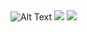 


<img src="https://camo.githubusercontent.com/0ae6b6e9766780991f044fa4c7f3593f507ecc96cadd6199884e0b85db0b8bf5/68747470733a2f2f706170617961636f646572732e696e2f77702d636f6e74656e742f75706c6f6164732f323032332f31302f53637265656e73686f742d323032332d31302d32312d61742d332e35352e3539254532253830254146504d2e706e67" alt="Alt Text">

<img src="https://camo.githubusercontent.com/886bcee8f88586695592c801a5b831e342fa6b42f1ac758e76a10b5deec2cbfa/68747470733a2f2f706170617961636f646572732e696e2f77702d636f6e74656e742f75706c6f6164732f323032332f31302f53637265656e73686f742d323032332d31302d32312d61742d332e35352e3531254532253830254146504d2e706e67">

<img src="https://pbs.twimg.com/media/F_cs_6xXEAAVTCN?format=jpg&name=large">
